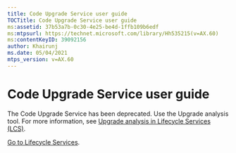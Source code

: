 ```yaml
---
title: Code Upgrade Service user guide
TOCTitle: Code Upgrade Service user guide
ms:assetid: 37b53a7b-0c30-4e25-be4d-1ffb109b6edf
ms:mtpsurl: https://technet.microsoft.com/library/Hh535215(v=AX.60)
ms:contentKeyID: 39092156
author: Khairunj
ms.date: 05/04/2021
mtps_version: v=AX.60
---
```


# Code Upgrade Service user guide

The Code Upgrade Service has been deprecated. Use the Upgrade analysis tool. For more information, see [Upgrade analysis in Lifecycle Services (LCS)](upgrade-analysis-lifecycle-services-lcs.md).

[Go to Lifecycle Services](https://lcs.dynamics.com).

  


